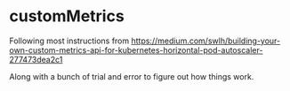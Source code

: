 # customMetrics

Following most instructions from
https://medium.com/swlh/building-your-own-custom-metrics-api-for-kubernetes-horizontal-pod-autoscaler-277473dea2c1

Along with a bunch of trial and error to figure out how things work.